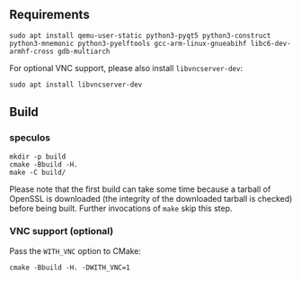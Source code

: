 ## Requirements

```console
sudo apt install qemu-user-static python3-pyqt5 python3-construct python3-mnemonic python3-pyelftools gcc-arm-linux-gnueabihf libc6-dev-armhf-cross gdb-multiarch
```

For optional VNC support, please also install `libvncserver-dev`:

```console
sudo apt install libvncserver-dev
```


## Build

### speculos

```console
mkdir -p build
cmake -Bbuild -H.
make -C build/
```

Please note that the first build can take some time because a tarball of OpenSSL
is downloaded (the integrity of the downloaded tarball is checked) before being
built. Further invocations of `make` skip this step.

### VNC support (optional)

Pass the `WITH_VNC` option to CMake:

```console
cmake -Bbuild -H. -DWITH_VNC=1
```
